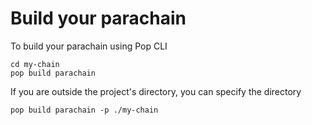 # Build your parachain

To build your parachain using Pop CLI

```
cd my-chain
pop build parachain
```

If you are outside the project's directory, you can specify the directory

```
pop build parachain -p ./my-chain
```
